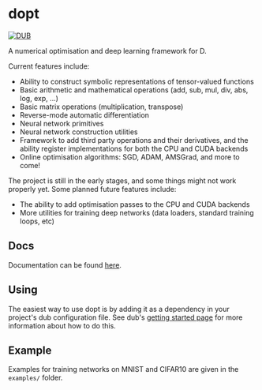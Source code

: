dopt
====

[![DUB](https://img.shields.io/dub/v/dopt.svg)]()

A numerical optimisation and deep learning framework for D.

Current features include:

* Ability to construct symbolic representations of tensor-valued functions
* Basic arithmetic and mathematical operations (add, sub, mul, div, abs, log, exp, ...)
* Basic matrix operations (multiplication, transpose)
* Reverse-mode automatic differentiation
* Neural network primitives
* Neural network construction utilities
* Framework to add third party operations and their derivatives, and the ability register implementations for both the CPU and CUDA backends
* Online optimisation algorithms: SGD, ADAM, AMSGrad, and more to come!

The project is still in the early stages, and some things might not work properly yet. Some planned future features include:

* The ability to add optimisation passes to the CPU and CUDA backends
* More utilities for training deep networks (data loaders, standard training loops, etc)

Docs
----

Documentation can be found [here](https://henrygouk.github.io/dopt/).

Using
-----

The easiest way to use dopt is by adding it as a dependency in your project's dub configuration file. See dub's [getting started page](http://code.dlang.org/getting_started) for more information about how to do this.

Example
-------

Examples for training networks on MNIST and CIFAR10 are given in the `examples/` folder.